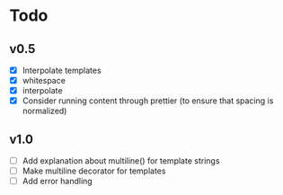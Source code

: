 # Todo

## v0.5

* [x] Interpolate templates
* [x] whitespace
* [x] interpolate
* [x] Consider running content through prettier (to ensure that spacing is normalized)

## v1.0

* [ ] Add explanation about multiline() for template strings
* [ ] Make multiline decorator for templates
* [ ] Add error handling
